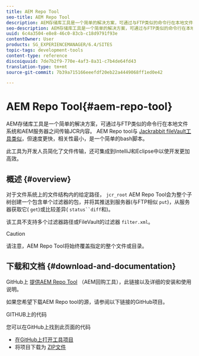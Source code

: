 ```yaml
---
title: AEM Repo Tool
seo-title: AEM Repo Tool
description: AEM存储库工具是一个简单的解决方案，可通过与FTP类似的命令行在本地文件系统和AEM服务器之间传输JCR内容。 AEM Repo tool与Jackrabbit fileVault工具类似，但速度更快，相关性最小，是一个简单的bash脚本。
seo-description: AEM存储库工具是一个简单的解决方案，可通过与FTP类似的命令行在本地文件系统和AEM服务器之间传输JCR内容。 AEM Repo tool与Jackrabbit fileVault工具类似，但速度更快，相关性最小，是一个简单的bash脚本。
uuid: 6c4a3504-e8e8-46c0-83cb-c18d9791f93e
contentOwner: User
products: SG_EXPERIENCEMANAGER/6.4/SITES
topic-tags: development-tools
content-type: reference
discoiquuid: 7de7b2f9-770e-4af3-8a31-c7b4de64fd43
translation-type: tm+mt
source-git-commit: 7b39a715166eeefdf20eb22a4449068ff1ed0e42

---
```



# AEM Repo Tool{#aem-repo-tool}

AEM存储库工具是一个简单的解决方案，可通过与FTP类似的命令行在本地文件系统和AEM服务器之间传输JCR内容。 AEM Repo tool与 [Jackrabbit fileVault工具类似](/help/sites-developing/ht-vlttool.md)，但速度更快，相关性最小，是一个简单的bash脚本。

此工具为开发人员简化了文件传输，还可集成到IntelliJ和Eclipse中以使开发更加高效。

## 概述 {#overview}

对于文件系统上的文件结构内的给定路径， `jcr_root` AEM Repo Tool会为整个子树创建一个包含单个过滤器的包，并将其推送到服务器(与FTP相似 `put`)，从服务器获取它( `get`)或比较差异( `status``diff`和)。

该工具不支持多个过滤器路径或FileVault的过滤器 `filter.xml`。

>[!CAUTION]
>
>请注意，AEM Repo Tool将始终覆盖指定的整个文件或目录。

## 下载和文档 {#download-and-documentation}

GitHub上 [提供AEM Repo Tool](https://github.com/Adobe-Marketing-Cloud/tools/tree/master/repo) （AEM回购工具），此链接以及详细的安装和使用说明。

如果您希望下载AEM Repo tool的源，请参阅以下链接的GitHub项目。

GITHUB上的代码

您可以在GitHub上找到此页面的代码

* [在GitHub上打开工具项目](https://github.com/Adobe-Marketing-Cloud/tools)
* 将项目下载为 [ZIP文件](https://github.com/Adobe-Marketing-Cloud/tools/archive/master.zip)

